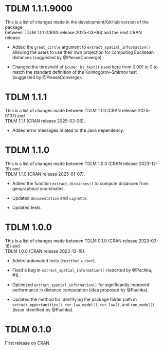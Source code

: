 # TDLM 1.1.1.9000

This is a list of changes made in the development/GitHub version of the package  
between TDLM 1.1.1 (CRAN release 2025-03-06) and the next CRAN release.

* Added the `great_circle` argument to `extract_spatial_information()` allowing
the users to use their own projection for computing Euclidean distances 
(suggested by @PleaseConverge).

* Changed the threshold of `Ecume::ks_test()` used 
[here](https://github.com/EpiVec/TDLM/blob/master/R/utils.R#L764) 
from 0.001 to 0 to match 
the standard definition of the Kolmogorov–Smirnov test (suggested by 
@PleaseConverge).
  
# TDLM 1.1.1

This is a list of changes made between TDLM 1.1.0 (CRAN release 2025-0107) and  
TDLM 1.1.1 (CRAN release 2025-03-06).

* Added error messages related to the Java dependency.

# TDLM 1.1.0

This is a list of changes made between TDLM 1.0.0 (CRAN release 2023-12-19) and  
TDLM 1.1.0 (CRAN release 2025-01-07).

* Added the function `extract_distances()` to compute distances from 
geographical coordinates.

* Updated `documentation` and `vignette`.

* Updated tests.

# TDLM 1.0.0

This is a list of changes made between TDLM 0.1.0 (CRAN release 2023-03-18) and  
TDLM 1.0.0 (CRAN release 2023-12-19).

* Added automated tests (`testthat` + `covr`).

* Fixed a bug in `extract_spatial_information()` (reported by @Pachka, #1).

* Optimized `extract_spatial_information()` for significantly improved 
performance in distance computation (idea proposed by @Pachka).

* Updated the method for identifying the package folder path in 
`extract_opportunities()`, `run_law_model()`, `run_law()`, and `run_model()` 
(issue identified by @Pachka).

# TDLM 0.1.0

First release on CRAN.



